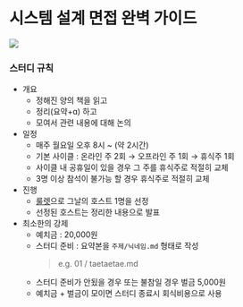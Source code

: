 # 시스템 설계 면접 완벽 가이드
![](https://contents.kyobobook.co.kr/sih/fit-in/458x0/pdt/9791158395902.jpg)

### 스터디 규칙
- 개요
  - 정해진 양의 책을 읽고
  - 정리(요약+ɑ) 하고
  - 모여서 관련 내용에 대해 논의
- 일정
  - 매주 월요일 오후 8시 ~ (약 2시간) 
  - 기본 사이클 : 온라인 주 2회 → 오프라인 주 1회 → 휴식주 1회
  - 사이클 내 공휴일이 있을 경우 그 주를 휴식주로 적절히 교체
  - 3명 이상 참석이 불가능 할 경우 휴식주로 적절히 교체
- 진행
  - [룰렛](https://lazygyu.github.io/roulette/)으로 그날의 호스트 1명을 선정
  - 선정된 호스트는 정리한 내용으로 발표
- 최소한의 강제
  - 예치금 : 20,000원
  - 스터디 준비 : 요약본을 `주제/닉네임.md` 형태로 작성
    > e.g. 01 / taetaetae.md
  - 스터디 준비가 안됬을 경우 또는 불참일 경우 벌금 5,000원
  - 예치금 + 벌금이 모이면 스터디 종료시 회식비용으로 사용